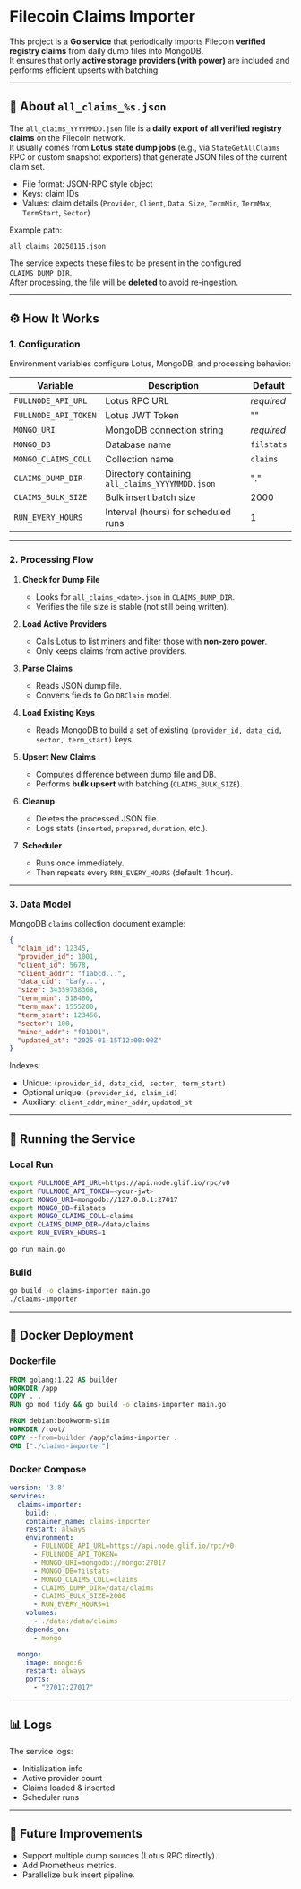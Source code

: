 # Filecoin Claims Importer

This project is a **Go service** that periodically imports Filecoin **verified registry claims** from daily dump files into MongoDB.  
It ensures that only **active storage providers (with power)** are included and performs efficient upserts with batching.

---

## 📌 About `all_claims_%s.json`

The `all_claims_YYYYMMDD.json` file is a **daily export of all verified registry claims** on the Filecoin network.  
It usually comes from **Lotus state dump jobs** (e.g., via `StateGetAllClaims` RPC or custom snapshot exporters) that generate JSON files of the current claim set.

- File format: JSON-RPC style object
- Keys: claim IDs
- Values: claim details (`Provider`, `Client`, `Data`, `Size`, `TermMin`, `TermMax`, `TermStart`, `Sector`)

Example path:
```
all_claims_20250115.json
```

The service expects these files to be present in the configured `CLAIMS_DUMP_DIR`.  
After processing, the file will be **deleted** to avoid re-ingestion.

---

## ⚙️ How It Works

### 1. Configuration
Environment variables configure Lotus, MongoDB, and processing behavior:

| Variable | Description | Default |
|----------|-------------|---------|
| `FULLNODE_API_URL` | Lotus RPC URL | *required* |
| `FULLNODE_API_TOKEN` | Lotus JWT Token | "" |
| `MONGO_URI` | MongoDB connection string | *required* |
| `MONGO_DB` | Database name | `filstats` |
| `MONGO_CLAIMS_COLL` | Collection name | `claims` |
| `CLAIMS_DUMP_DIR` | Directory containing `all_claims_YYYYMMDD.json` | "." |
| `CLAIMS_BULK_SIZE` | Bulk insert batch size | 2000 |
| `RUN_EVERY_HOURS` | Interval (hours) for scheduled runs | 1 |

---

### 2. Processing Flow

1. **Check for Dump File**
   - Looks for `all_claims_<date>.json` in `CLAIMS_DUMP_DIR`.
   - Verifies the file size is stable (not still being written).

2. **Load Active Providers**
   - Calls Lotus to list miners and filter those with **non-zero power**.
   - Only keeps claims from active providers.

3. **Parse Claims**
   - Reads JSON dump file.
   - Converts fields to Go `DBClaim` model.

4. **Load Existing Keys**
   - Reads MongoDB to build a set of existing `(provider_id, data_cid, sector, term_start)` keys.

5. **Upsert New Claims**
   - Computes difference between dump file and DB.
   - Performs **bulk upsert** with batching (`CLAIMS_BULK_SIZE`).

6. **Cleanup**
   - Deletes the processed JSON file.
   - Logs stats (`inserted`, `prepared`, `duration`, etc.).

7. **Scheduler**
   - Runs once immediately.
   - Then repeats every `RUN_EVERY_HOURS` (default: 1 hour).

---

### 3. Data Model

MongoDB `claims` collection document example:

```json
{
  "claim_id": 12345,
  "provider_id": 1001,
  "client_id": 5678,
  "client_addr": "f1abcd...",
  "data_cid": "bafy...",
  "size": 34359738368,
  "term_min": 518400,
  "term_max": 1555200,
  "term_start": 123456,
  "sector": 100,
  "miner_addr": "f01001",
  "updated_at": "2025-01-15T12:00:00Z"
}
```

Indexes:
- Unique: `(provider_id, data_cid, sector, term_start)`
- Optional unique: `(provider_id, claim_id)`
- Auxiliary: `client_addr`, `miner_addr`, `updated_at`

---

## 🚀 Running the Service

### Local Run

```bash
export FULLNODE_API_URL=https://api.node.glif.io/rpc/v0
export FULLNODE_API_TOKEN=<your-jwt>
export MONGO_URI=mongodb://127.0.0.1:27017
export MONGO_DB=filstats
export MONGO_CLAIMS_COLL=claims
export CLAIMS_DUMP_DIR=/data/claims
export RUN_EVERY_HOURS=1

go run main.go
```

### Build

```bash
go build -o claims-importer main.go
./claims-importer
```

---

## 🐳 Docker Deployment

### Dockerfile

```dockerfile
FROM golang:1.22 AS builder
WORKDIR /app
COPY . .
RUN go mod tidy && go build -o claims-importer main.go

FROM debian:bookworm-slim
WORKDIR /root/
COPY --from=builder /app/claims-importer .
CMD ["./claims-importer"]
```

### Docker Compose

```yaml
version: '3.8'
services:
  claims-importer:
    build: .
    container_name: claims-importer
    restart: always
    environment:
      - FULLNODE_API_URL=https://api.node.glif.io/rpc/v0
      - FULLNODE_API_TOKEN=
      - MONGO_URI=mongodb://mongo:27017
      - MONGO_DB=filstats
      - MONGO_CLAIMS_COLL=claims
      - CLAIMS_DUMP_DIR=/data/claims
      - CLAIMS_BULK_SIZE=2000
      - RUN_EVERY_HOURS=1
    volumes:
      - ./data:/data/claims
    depends_on:
      - mongo

  mongo:
    image: mongo:6
    restart: always
    ports:
      - "27017:27017"
```

---

## 📊 Logs

The service logs:
- Initialization info
- Active provider count
- Claims loaded & inserted
- Scheduler runs

---

## 🔮 Future Improvements

- Support multiple dump sources (Lotus RPC directly).
- Add Prometheus metrics.
- Parallelize bulk insert pipeline.
